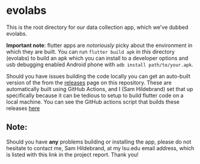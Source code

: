 # evolabs

This is the root directory for our data collection app, which we've dubbed evolabs.

**Important note**: flutter apps are *notoriously* picky about the environment in which they are built. You can run `flutter build apk` in *this* directory (evolabs) to build an apk which you can install to a developer options and usb debugging enabled Android phone with `adb install path/to/your.apk`. 

Should you have issues building the code locally you can get an auto-built version of the from the [releases](https://github.com/CSC4562-Evolabs/CSC4562-Project1/releases) page on this repository. These are automatically built using GitHub Actions, and I (Sam Hildebrand) set that up specifically because it can be tedious to setup to build flutter code on a local machine. You can see the GitHub actions script that builds these releases [here](https://github.com/CSC4562-Evolabs/CSC4562-Project1/blob/main/.github/workflows/automated-release.yml)

## Note:
Should you have **any** problems building or installing the app, please do not hesitate to contact me, Sam Hildebrand, at my lsu.edu email address, which is listed with this link in the project report. Thank you!